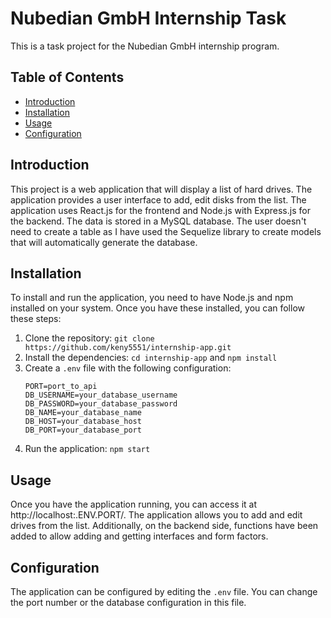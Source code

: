 # Nubedian GmbH Internship Task

This is a task project for the Nubedian GmbH internship program.

## Table of Contents

- [Introduction](#introduction)
- [Installation](#installation)
- [Usage](#usage)
- [Configuration](#configuration)

## Introduction

This project is a web application that will display a list of hard drives. The application provides a user interface to add, edit disks from the list. The application uses React.js for the frontend and Node.js with Express.js for the backend. The data is stored in a MySQL database. The user doesn't need to create a table as I have used the Sequelize library to create models that will automatically generate the database.

## Installation

To install and run the application, you need to have Node.js and npm installed on your system. Once you have these installed, you can follow these steps:

1. Clone the repository: `git clone https://github.com/keny5551/internship-app.git`
2. Install the dependencies: `cd internship-app` and `npm install`
3. Create a `.env` file with the following configuration:
    ```
    PORT=port_to_api
    DB_USERNAME=your_database_username
    DB_PASSWORD=your_database_password
    DB_NAME=your_database_name
    DB_HOST=your_database_host
    DB_PORT=your_database_port
    ```
4. Run the application: `npm start`

## Usage

Once you have the application running, you can access it at http://localhost:.ENV.PORT/. The application allows you to add and edit drives from the list. Additionally, on the backend side, functions have been added to allow adding and getting interfaces and form factors.
## Configuration

The application can be configured by editing the `.env` file. You can change the port number or the database configuration in this file.
